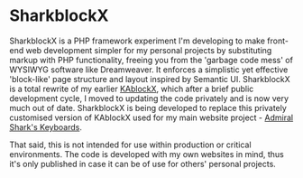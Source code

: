 # SharkblockX

SharkblockX is a PHP framework experiment I'm developing to make front-end web development simpler for my personal projects by substituting markup with PHP functionality, freeing you from the 'garbage code mess' of WYSIWYG software like Dreamweaver. It enforces a simplistic yet effective 'block-like' page structure and layout inspired by Semantic UI. SharkblockX is a total rewrite of my earlier [KAblockX](https://github.com/SharktasticA/KAblockX), which after a brief public development cycle, I moved to updating the code privately and is now very much out of date. SharkblockX is being developed to replace this privately customised version of KAblockX used for my main website project - [Admiral Shark's Keyboards](https://sharktastica.co.uk/).

That said, this is not intended for use within production or critical environments. The code is developed with my own websites in mind, thus it's only published in case it can be of use for others' personal projects.